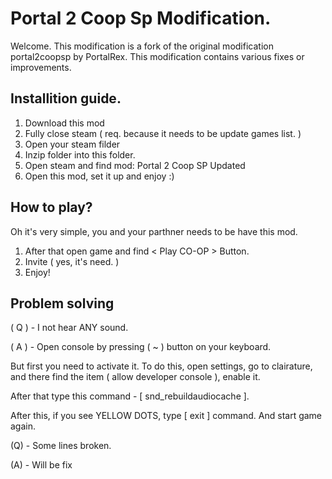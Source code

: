 # Portal 2 Coop Sp Modification.

Welcome.
This modification is a fork of the original modification portal2coopsp by PortalRex.
This modification contains various fixes or improvements.

## Installition guide.
1) Download this mod
2) Fully close steam ( req. because it needs to be update games list. )
3) Open your steam <sourcemods> filder
4) Inzip <portal2coopspupdate> folder into this folder.
5) Open steam and find mod: Portal 2 Coop SP Updated
6) Open this mod, set it up and enjoy :)

## How to play?
Oh it's very simple, you and your parthner needs to be have this mod. 
1) After that open game and find < Play CO-OP > Button.
2) Invite ( yes, it's need. )
3) Enjoy!

## Problem solving
( Q ) - I not hear ANY sound.

( A ) -  Open console by pressing ( ~ ) button on your keyboard. 

But first you need to activate it. To do this, open settings, go to clairature, and there find the item ( allow developer console ), enable it.

After that type this command - [ snd_rebuildaudiocache ].

After this, if you see YELLOW DOTS, type [ exit ] command. And start game again.

(Q) - Some lines broken.

(A) - Will be fix

